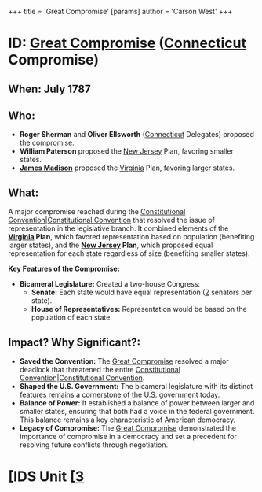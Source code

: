 +++
 title = 'Great Compromise'
[params]
	author = 'Carson West'
+++
# ID: [Great Compromise](./../great-compromise/) ([Connecticut](./../connecticut/) Compromise)
## When: July 1787 
## Who: 
* **Roger Sherman** and **Oliver Ellsworth** ([Connecticut](./../connecticut/) Delegates) proposed the compromise.
* **William Paterson** proposed the [New Jersey](./../new-jersey/) Plan, favoring smaller states.
* **[James Madison](./../james-madison/)** proposed the [Virginia](./../virginia/) Plan, favoring larger states.

## What:
A major compromise reached during the [Constitutional Convention](./../constitutional-convention/)|[Constitutional Convention](./../constitutional-convention/) that resolved the issue of representation in the legislative branch. It combined elements of the **[Virginia](./../virginia/) Plan**, which favored representation based on population (benefiting larger states), and the **[New Jersey](./../new-jersey/) Plan**, which proposed equal representation for each state regardless of size (benefiting smaller states).

**Key Features of the Compromise:**

* **Bicameral Legislature:**  Created a two-house Congress:
    * **Senate:** Each state would have equal representation ([2](./../2/) senators per state).
    * **House of Representatives:** Representation would be based on the population of each state. 

## Impact? Why Significant?: 
* **Saved the Convention:** The [Great Compromise](./../great-compromise/) resolved a major deadlock that threatened the entire [Constitutional Convention](./../constitutional-convention/)|[Constitutional Convention](./../constitutional-convention/).
* **Shaped the U.S. Government:**  The bicameral legislature with its distinct features remains a cornerstone of the U.S. government today. 
* **Balance of Power:** It established a balance of power between larger and smaller states, ensuring that both had a voice in the federal government. This balance remains a key characteristic of American democracy. 
* **Legacy of Compromise:** The [Great Compromise](./../great-compromise/) demonstrated the importance of compromise in a democracy and set a precedent for resolving future conflicts through negotiation. 

# [IDS Unit [[3](./../ids-unit-[[3/)